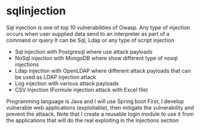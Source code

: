# sqlinjection
Sql injection is one of top 10 vulnerabilities of Owasp.
Any type of injection occurs when user supplied data send to an interpreter as part of a command or query
It can be Sql, Ldap or any type of script injection

- Sql injection with Postgresql where use attack payloads
- NoSql injection with MongoDB where show different type of nosql injections
- Ldap injection with OpenLDAP where different attack payloads that can be used as LDAP injection attack
- Log injection with various attack payloads
- CSV Injection (Formule injection attack with Excel file)

Programming language is Java and I will use Spring boot
First, I develop vulnerable web applications (exploitable), then mitigate the vulnerability and prevent the attaack.
Note that I create a reusable login module to use it from the applications that will do the real exploiting in the injections section
